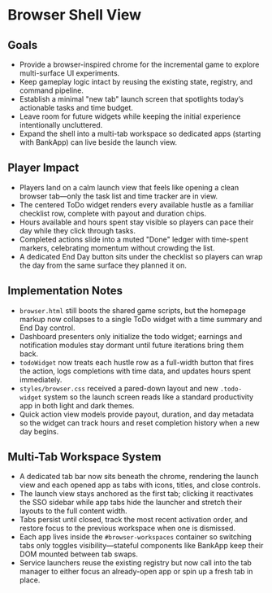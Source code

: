 # Browser Shell View

## Goals
- Provide a browser-inspired chrome for the incremental game to explore multi-surface UI experiments.
- Keep gameplay logic intact by reusing the existing state, registry, and command pipeline.
- Establish a minimal "new tab" launch screen that spotlights today’s actionable tasks and time budget.
- Leave room for future widgets while keeping the initial experience intentionally uncluttered.
- Expand the shell into a multi-tab workspace so dedicated apps (starting with BankApp) can live beside the launch view.

## Player Impact
- Players land on a calm launch view that feels like opening a clean browser tab—only the task list and time tracker are in view.
- The centered ToDo widget renders every available hustle as a familiar checklist row, complete with payout and duration chips.
- Hours available and hours spent stay visible so players can pace their day while they click through tasks.
- Completed actions slide into a muted "Done" ledger with time-spent markers, celebrating momentum without crowding the list.
- A dedicated End Day button sits under the checklist so players can wrap the day from the same surface they planned it on.

## Implementation Notes
- `browser.html` still boots the shared game scripts, but the homepage markup now collapses to a single ToDo widget with a time summary and End Day control.
- Dashboard presenters only initialize the todo widget; earnings and notification modules stay dormant until future iterations bring them back.
- `todoWidget` now treats each hustle row as a full-width button that fires the action, logs completions with time data, and updates hours spent immediately.
- `styles/browser.css` received a pared-down layout and new `.todo-widget` system so the launch screen reads like a standard productivity app in both light and dark themes.
- Quick action view models provide payout, duration, and day metadata so the widget can track hours and reset completion history when a new day begins.

## Multi-Tab Workspace System
- A dedicated tab bar now sits beneath the chrome, rendering the launch view and each opened app as tabs with icons, titles, and close controls.
- The launch view stays anchored as the first tab; clicking it reactivates the SSO sidebar while app tabs hide the launcher and stretch their layouts to the full content width.
- Tabs persist until closed, track the most recent activation order, and restore focus to the previous workspace when one is dismissed.
- Each app lives inside the `#browser-workspaces` container so switching tabs only toggles visibility—stateful components like BankApp keep their DOM mounted between tab swaps.
- Service launchers reuse the existing registry but now call into the tab manager to either focus an already-open app or spin up a fresh tab in place.
